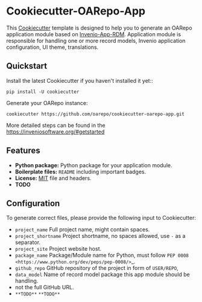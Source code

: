 <!--
 Copyright (c) 2022 CESNET

 This software is released under the MIT License.
 https://opensource.org/licenses/MIT
-->

# Cookiecutter-OARepo-App

This [Cookiecutter](https://github.com/audreyr/cookiecutter) template is designed to help you to generate an OARepo application module
based on [Invenio-App-RDM](https://github.com/inveniosoftware/invenio-app-rdm).
Application module is responsible for handling one or more record models, Invenio application configuration, UI theme, translations.

## Quickstart

Install the latest Cookiecutter if you haven't installed it yet::

    pip install -U cookiecutter

Generate your OARepo instance:

    cookiecutter https://github.com/oarepo/cookiecutter-oarepo-app.git

More detailed steps can be found in the <https://inveniosoftware.org/#getstarted>

## Features

- **Python package:** Python package for your application module.
- **Boilerplate files:** `README` including important badges.
- **License:** [MIT](https://opensource.org/licenses/MIT) file and headers.
- **TODO**

## Configuration

To generate correct files, please provide the following input to Cookiecutter:

- `project_name` Full project name, might contain spaces.
- `project_shortname` Project shortname, no spaces allowed, use `-` as a separator.
- `project_site` Project website host.
- `package_name` Package/Module name for Python, must follow `PEP 0008 <https://www.python.org/dev/peps/pep-0008/>`\_.
- `github_repo` GitHub repository of the project in form of `USER/REPO`,
- `data_model` Name of record model package this app module should be handling.
- not the full GitHub URL.
- `**TODO**` `**TODO**`

